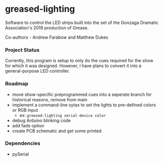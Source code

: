 # greased-lighting
Software to control the LED strips built into the set of the Gonzaga Dramatic Association's 2019 production of Grease.

Co-authors - Andrew Farabow and Matthew Dukes

### Project Status
Currently, this program is setup to only do the cues required for the show for which it was designed. However, I have plans to convert it into a general-purpose LED controller.

### Roadmap
- move show-specific preprogrammed cues into a seperate branch for historical reasons, remove from main
- implement a command-line sytax to set the lights to pre-defined colors or RGB input
   - ex: `greased-lighting serial-device color`
- debug Arduino blinking code
- add fade option
- create PCB schematic and get some printed

### Dependencies
- pySerial
